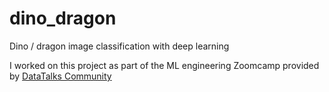 # dino_dragon
Dino / dragon image classification with deep learning

I worked on this project as part of the ML engineering Zoomcamp provided by [DataTalks Community](https://datatalks.club/)
